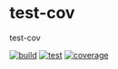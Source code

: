 # test-cov
test-cov

[![build](https://github.com/mdvandamme/test-cov/actions/workflows/ci.yml/badge.svg)](https://github.com/mdvandamme/test-cov/actions/workflows/ci.yml)
[![test](https://github.com/mdvandamme/test-cov/actions/workflows/test.yml/badge.svg)](https://github.com/mdvandamme/test-cov/actions/workflows/test.yml)
[![coverage](https://github.com/mdvandamme/test-cov/actions/workflows/coverage.yml/badge.svg)](https://github.com/mdvandamme/test-cov/actions/workflows/coverage.yml)

